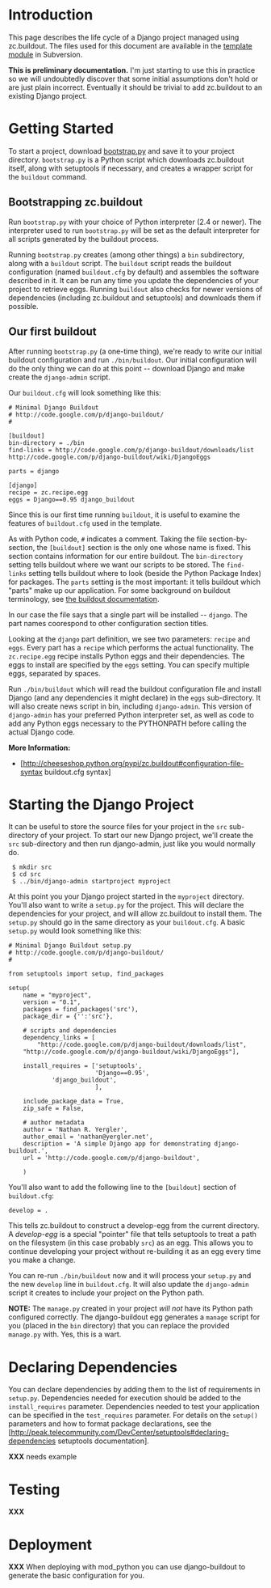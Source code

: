 # Introduction #

This page describes the life cycle of a Django project managed using zc.buildout.
The files used for this document are available in the
[template module](http://django-buildout.googlecode.com/svn/trunk/template/) in Subversion.

**This is preliminary documentation.**  I'm just starting to use this in practice so we
will undoubtedly discover that some initial assumptions don't hold or are just plain
incorrect.  Eventually it should be trivial to add zc.buildout to an existing Django
project.

# Getting Started #

To start a project, download
[bootstrap.py](http://django-buildout.googlecode.com/svn/trunk/template/bootstrap.py)
and save it to your project directory.  `bootstrap.py` is a Python script
which downloads zc.buildout itself, along with setuptools if necessary, and creates a
wrapper script for the `buildout` command.

## Bootstrapping zc.buildout ##

Run `bootstrap.py` with your choice of Python interpreter (2.4 or newer).
The interpreter used to run `bootstrap.py` will be set as the default interpreter
for all scripts generated by the buildout process.

Running `bootstrap.py` creates (among other things) a `bin` subdirectory, along with a
`buildout` script.  The `buildout` script reads the buildout configuration (named
`buildout.cfg` by default) and assembles the software described in it.  It can be run
any time you update the dependencies of your project to retrieve eggs.
Running `buildout` also checks for newer versions of dependencies (including
zc.buildout and setuptools) and downloads them if possible.

## Our first buildout ##

After running `bootstrap.py` (a one-time thing), we're ready to write our initial
buildout configuration and run `./bin/buildout`.  Our initial configuration will
do the only thing we can do at this point -- download Django and make create the
`django-admin` script.

Our `buildout.cfg` will look something like this:
```
# Minimal Django Buildout
# http://code.google.com/p/django-buildout/
# 

[buildout]
bin-directory = ./bin
find-links = http://code.google.com/p/django-buildout/downloads/list
http://code.google.com/p/django-buildout/wiki/DjangoEggs

parts = django

[django]
recipe = zc.recipe.egg
eggs = Django==0.95 django_buildout

```

Since this is our first time running `buildout`, it is useful to examine the features of
`buildout.cfg` used in the template.

As with Python code, `#` indicates a comment.  Taking the file
section-by-section, the `[buildout]` section is the only one
whose name is fixed.  This section contains information for our entire buildout.
The `bin-directory` setting tells buildout where we want our scripts to be stored.
The `find-links` setting tells buildout where to look (beside the Python Package
Index) for packages.  The `parts` setting is the most important: it tells buildout
which "parts" make up our application.  For some background on buildout terminology,
see [the buildout documentation](http://cheeseshop.python.org/pypi/zc.buildout#buildouts).

In our case the file says that a single part will be installed -- `django`.  The
part names coorespond to other configuration section titles.

Looking at the `django` part definition, we see two parameters: `recipe` and `eggs`.
Every part has a `recipe` which performs the actual functionality.  The `zc.recipe.egg`
recipe installs Python eggs and their dependencies.  The eggs to install are
specified by the `eggs` setting.  You can specify multiple eggs, separated by spaces.

Run `./bin/buildout` which will read the buildout configuration file and install
Django (and any dependencies it might declare) in the `eggs` sub-directory.  It will
also create news script in bin, including `django-admin`.  This version of `django-admin`
has your preferred Python interpreter set, as well as code to add any Python eggs
necessary to the PYTHONPATH before calling the actual Django code.

**More Information:**
  * [http://cheeseshop.python.org/pypi/zc.buildout#configuration-file-syntax buildout.cfg
syntax]

# Starting the Django Project #

It can be useful to store the source files for your project in the `src` sub-directory of
your project.  To start our new Django project, we'll create the `src` sub-directory and
then run django-admin, just like you would normally do.

```
 $ mkdir src
 $ cd src
 $ ../bin/django-admin startproject myproject
```

At this point you your Django project started in the `myproject` directory.  You'll also
want to write a `setup.py` for the project.  This will declare the dependencies for your
project, and will allow zc.buildout to install them.  The `setup.py` should go in the same
directory as your `buildout.cfg`.  A basic `setup.py` would look something like this:

```
# Minimal Django Buildout setup.py
# http://code.google.com/p/django-buildout/
# 

from setuptools import setup, find_packages

setup(
    name = "myproject",
    version = "0.1",
    packages = find_packages('src'),
    package_dir = {'':'src'},
    
    # scripts and dependencies
    dependency_links = [
        "http://code.google.com/p/django-buildout/downloads/list",
	"http://code.google.com/p/django-buildout/wiki/DjangoEggs"],

    install_requires = ['setuptools',
                        'Django==0.95',
			'django_buildout',
                        ],

    include_package_data = True,
    zip_safe = False,

    # author metadata
    author = 'Nathan R. Yergler',
    author_email = 'nathan@yergler.net',
    description = 'A simple Django app for demonstrating django-buildout.',
    url = 'http://code.google.com/p/django-buildout',

    )
```

You'll also want to add the following line to the `[buildout]` section of `buildout.cfg`:
```
develop = .
```

This tells zc.buildout to construct a develop-egg from the current directory.  A
_develop-egg_ is a special "pointer" file that tells setuptools to treat a path on the
filesystem (in this case probably `src`) as an egg.  This allows you to continue
developing your project without re-building it as an egg every time you make a change.

You can re-run `./bin/buildout` now and it will process your `setup.py` and the new
`develop` line in `buildout.cfg`.  It will also update the `django-admin` script
it creates to include your project on the Python path.

**NOTE:** The `manage.py` created in your project _will not_ have its Python path configured
correctly.  The django-buildout egg generates a `manage` script for you (placed in
the `bin` directory) that you can replace the provided `manage.py` with.
Yes, this is a wart.

# Declaring Dependencies #

You can declare dependencies by adding them to the list of requirements in
`setup.py`.  Dependencies needed for execution should be added to the
`install_requires` parameter.  Dependencies needed to test your application can
be specified in the `test_requires` parameter.  For details on the `setup()`
parameters and how to format package declarations, see the
[http://peak.telecommunity.com/DevCenter/setuptools#declaring-dependencies setuptools
documentation].

**XXX** needs example

# Testing #

**XXX**

# Deployment #

**XXX** When deploying with mod\_python you can use django-buildout to generate the basic
configuration for you.